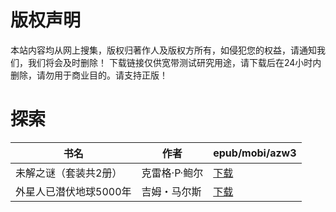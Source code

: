 # 版权声明

本站内容均从网上搜集，版权归著作人及版权方所有，如侵犯您的权益，请通知我们，我们将会及时删除！ 下载链接仅供宽带测试研究用途，请下载后在24小时内删除，请勿用于商业目的。请支持正版！

# 探索

| 书名 | 作者 | epub/mobi/azw3 |
| --- | --- | --- |
| 未解之谜（套装共2册） | 克雷格·P·鲍尔 | [下载](https://url89.ctfile.com/f/31084289-1357029346-23a41e?p=8866) |
| 外星人已潜伏地球5000年 | 吉姆・马尔斯 | [下载](https://url89.ctfile.com/f/31084289-1357007305-7428fc?p=8866) |
